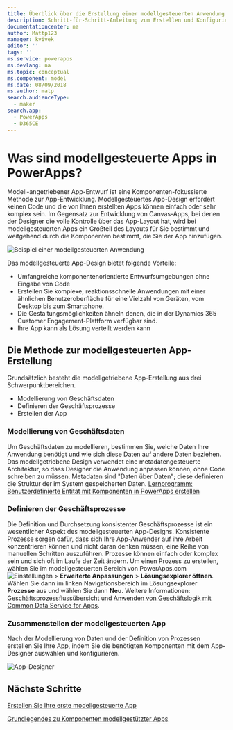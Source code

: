```yaml
---
title: Überblick über die Erstellung einer modellgesteuerten Anwendung mit PowerApps | Microsoft Docs
description: Schritt-für-Schritt-Anleitung zum Erstellen und Konfigurieren einer Entität zur Verwendung mit einer PowerApps-App.
documentationcenter: na
author: Mattp123
manager: kvivek
editor: ''
tags: ''
ms.service: powerapps
ms.devlang: na
ms.topic: conceptual
ms.component: model
ms.date: 08/09/2018
ms.author: matp
search.audienceType:
  - maker
search.app:
  - PowerApps
  - D365CE
---
```

# <a name="what-are-model-driven-apps-in-powerapps"></a>Was sind modellgesteuerte Apps in PowerApps?

Modell-angetriebener App-Entwurf ist eine Komponenten-fokussierte Methode zur App-Entwicklung. Modellgesteuertes App-Design erfordert keinen Code und die von Ihnen erstellten Apps können einfach oder sehr komplex sein.  Im Gegensatz zur Entwicklung von Canvas-Apps, bei denen der Designer die volle Kontrolle über das App-Layout hat, wird bei modellgesteuerten Apps ein Großteil des Layouts für Sie bestimmt und weitgehend durch die Komponenten bestimmt, die Sie der App hinzufügen. 

![Beispiel einer modellgesteuerten Anwendung](media/model-driven-app-overview/model-app-sample.png)

Das modellgesteuerte App-Design bietet folgende Vorteile:
- Umfangreiche komponentenorientierte Entwurfsumgebungen ohne Eingabe von Code 
- Erstellen Sie komplexe, reaktionsschnelle Anwendungen mit einer ähnlichen Benutzeroberfläche für eine Vielzahl von Geräten, vom Desktop bis zum Smartphone.
- Die Gestaltungsmöglichkeiten ähneln denen, die in der Dynamics 365 Customer Engagement-Plattform verfügbar sind. 
- Ihre App kann als Lösung verteilt werden kann
 
## <a name="the-approach-to-model-driven-app-making"></a>Die Methode zur modellgesteuerten App-Erstellung
Grundsätzlich besteht die modellgetriebene App-Erstellung aus drei Schwerpunktbereichen.

- Modellierung von Geschäftsdaten 
- Definieren der Geschäftsprozesse 
- Erstellen der App

### <a name="modeling-business-data"></a>Modellierung von Geschäftsdaten
Um Geschäftsdaten zu modellieren, bestimmen Sie, welche Daten Ihre Anwendung benötigt und wie sich diese Daten auf andere Daten beziehen. Das modellgetriebene Design verwendet eine metadatengesteuerte Architektur, so dass Designer die Anwendung anpassen können, ohne Code schreiben zu müssen. Metadaten sind "Daten über Daten"; diese definieren die Struktur der im System gespeicherten Daten. [Lernprogramm: Benutzerdefinierte Entität mit Komponenten in PowerApps erstellen](../common-data-service/create-custom-entity.md)

### <a name="defining-business-processes"></a>Definieren der Geschäftsprozesse
Die Definition und Durchsetzung konsistenter Geschäftsprozesse ist ein wesentlicher Aspekt des modellgesteuerten App-Designs. Konsistente Prozesse sorgen dafür, dass sich Ihre App-Anwender auf ihre Arbeit konzentrieren können und nicht daran denken müssen, eine Reihe von manuellen Schritten auszuführen. Prozesse können einfach oder komplex sein und sich oft im Laufe der Zeit ändern. Um einen Prozess zu erstellen, wählen Sie im modellgesteuerten Bereich von PowerApps.com ![Einstellungen](media/powerapps-gear.png) > **Erweiterte Anpassungen** > **Lösungsexplorer öffnen**. Wählen Sie dann im linken Navigationsbereich im Lösungsexplorer **Prozesse** aus und wählen Sie dann **Neu**. Weitere Informationen: [Geschäftsprozessflussübersicht](/flow/business-process-flows-overview) und [Anwenden von Geschäftslogik mit Common Data Service for Apps](../common-data-service/cds-processes.md). 

### <a name="composing-the-model-driven-app"></a>Zusammenstellen der modellgesteuerten App
Nach der Modellierung von Daten und der Definition von Prozessen erstellen Sie Ihre App, indem Sie die benötigten Komponenten mit dem App-Designer auswählen und konfigurieren.

![App-Designer](media/model-driven-app-overview/app-designer.png)

## <a name="next-steps"></a>Nächste Schritte

[Erstellen Sie Ihre erste modellgesteuerte App](build-first-model-driven-app.md)

[Grundlegendes zu Komponenten modellgestützter Apps](model-driven-app-components.md)

